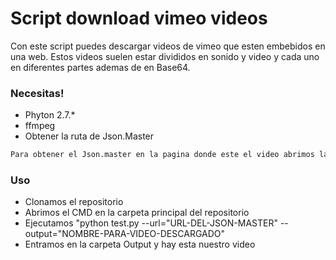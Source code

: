 # Script download vimeo videos

Con este script puedes descargar videos de vimeo que esten embebidos en una web. Estos videos suelen estar divididos en sonido y video y cada uno en diferentes partes ademas de en Base64.



### Necesitas!

  - Phyton 2.7.*
  - ffmpeg
  - Obtener la ruta de Json.Master 

```sh
Para obtener el Json.master en la pagina donde este el video abrimos la herramienta para desarrolladores o pulsamos Control+Mayus+l . En la ventana abierta pulsamos sobre la etiqueta XHR y recargamos la pagina (f5). Cuando cargue la paguina debe aparecer un archivo llamado json.master o algo parecido. Click derecho > obtener linkaddress.
```

### Uso

  - Clonamos el repositorio
  - Abrimos el CMD en la carpeta principal del repositorio
  - Ejecutamos "python test.py --url="URL-DEL-JSON-MASTER" --output="NOMBRE-PARA-VIDEO-DESCARGADO"
  - Entramos en la carpeta Output y hay esta nuestro video
